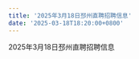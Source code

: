 ```yaml
---
title: '2025年3月18日邳州直聘招聘信息'
date: '2025-03-18T18:20:00+0800'
---
```

2025年3月18日邳州直聘招聘信息
<!--more-->
